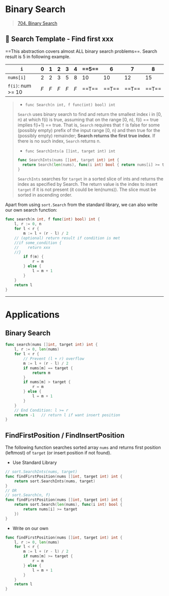 # Binary Search

> [704. Binary Search](https://leetcode.com/problems/binary-search/) 



## 🍺 Search Template - Find first xxx

==This abstraction covers almost ALL binary search problems==. Search result is 5 in following example.

| `i`               | 0    | 1    | 2    | 3    | 4    | ==5== | 6     | 7     | 8     |
| ----------------- | ---- | ---- | ---- | ---- | ---- | ----- | ----- | ----- | ----- |
| `nums[i]`         | 2    | 2    | 3    | 5    | 8    | 10    | 10    | 12    | 15    |
| `f(i)`: num >= 10 | *F*  | *F*  | *F*  | *F*  | *F*  | ==T== | ==T== | ==T== | ==T== |

> - `func Search(n int, f func(int) bool) int` 
>
> `Search` uses binary search to find and return the smallest index i in [0, n) at which f(i) is true, assuming that on the range [0, n), f(i) == true implies f(i+1) == true. That is, `Search` requires that `f` is false for some (possibly empty) prefix of the input range [0, n) and then true for the (possibly empty) remainder; **Search returns the first true index**. If there is no such index, `Search` returns n.
>
> - `func SearchInts(a []int, target int) int` 
>
> ```go
> func SearchInts(nums []int, target int) int {
> 	return Search(len(nums), func(i int) bool { return nums[i] >= target })
> }
> ```
>
> `SearchInts` searches for `target` in a sorted slice of ints and returns the index as specified by Search. The return value is the index to insert `target` if it is not present (it could be len(nums)). The slice must be sorted in ascending order.

Apart from using `sort.Search` from the standard library, we can also write our own search function:

```go
func search(n int, f func(int) bool) int {
	l, r := 0, n
	for l < r {
		m := l + (r - l) / 2
    // (optional) return result if condition is met
    //if some_condition {
    //    return xxx
    //}  
		if f(m) {
			r = m
		} else {
			l = m + 1
		}
	}
	return l
}
```





---

# Applications

## Binary Search

```go
func search(nums []int, target int) int {
    l, r := 0, len(nums)
    for l < r {
        // Prevent (l + r) overflow
        m := l + (r - l) / 2
        if nums[m] == target {
            return m
        }
        if nums[m] > target {
            r = m
        } else {
            l = m + 1
        }
    }
    // End Condition: l >= r
    return -1	// return l if want insert position
}
```



## FindFirstPosition / FindInsertPosition

The following function searches sorted array `nums` and returns first position (leftmost) of `target` (or insert position if not found).

- Use Standard Library

```go
// sort.SearchInts(nums, target)
func findFirstPosition(nums []int, target int) int {
	return sort.SearchInts(nums, target)
}
// OR
// sort.Search(n, f)
func findFirstPosition(nums []int, target int) int {
	return sort.Search(len(nums), func(i int) bool {
		return nums[i] >= target
	})
}
```

- Write on our own

```go
func findFirstPosition(nums []int, target int) int {
	l, r := 0, len(nums)
	for l < r {
		m := l + (r - l) / 2
		if nums[m] >= target {
			r = m
		} else {
			l = m + 1
		}
	}
	return l
}
```
